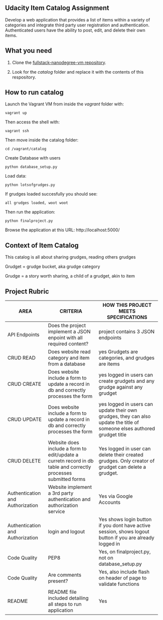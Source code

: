 ## Udacity Item Catalog Assignment 

Develop a web application that provides a list of items within a variety of categories and integrate third party user registration and authentication. Authenticated users have the ability to post, edit, and delete their own items.

## What you need

1. Clone the [fullstack-nanodegree-vm repository](https://github.com/udacity/fullstack-nanodegree-vm).

2. Look for the *catalog* folder and replace it with the contents of this respository.

## How to run catalog

Launch the Vagrant VM from inside the *vagrant* folder with:
```
vagrant up
```
Then access the shell with:
```
vagrant ssh
```
Then move inside the catalog folder:

```
cd /vagrant/catalog
```
Create Database with users
```
python database_setup.py
```
Load data:
```
python lotsofgrudges.py
```
If grudges loaded succesfully you should see:
```
all grudges loaded, woot woot
```
Then run the application:
```
python finalproject.py
```
Browse the application at this URL:
http://localhost:5000/

## Context of Item Catalog
This catalog is all about sharing grudges, reading others grudges

Grudget = grudge bucket,  aka grudge category

Grudge = a story worth sharing, a child of a grudget, akin to item

## Project Rubric


| AREA | CRITERIA | HOW THIS PROJECT MEETS SPECIFICATIONS |
| ------ | ------ |------ |
| API Endpoints | Does the project implement a JSON enpoint with all required content? | project contains 3 JSON endpoints 
| CRUD READ | Does website read category and item from a database | yes Grudgets are categories, and grudges are items
| CRUD CREATE | Does website include a form to update a record in db and correctly processes the form | yes logged in users can create grudgets and any grudge against any grudget
| CRUD UPDATE | Does website include a form to update a record in db and correctly processes the form | yes logged in users can update their own grudges, they can also update the title of someone elses authored grudget title
| CRUD DELETE | Website does include a form to edit/update a curretn record in db table and correctly processes submitted forms | Yes logged in user can delete their created grudges. Only creator of grudget can delete a grudget. 
| Authentication and Authorization| Website implement a 3rd party authentication and authorization service | Yes via Google Accounts
| Authentication and Authorization | login and logout | Yes shows login button if you dont have active session, shows logout button if you are already logged in
| Code Quality | PEP8 | Yes, on finalproject.py, not on database_setup.py
| Code Quality | Are comments present? | Yes, also include flash on header of page to validate functions
| README | README file included detailing all steps to run application | Yes
